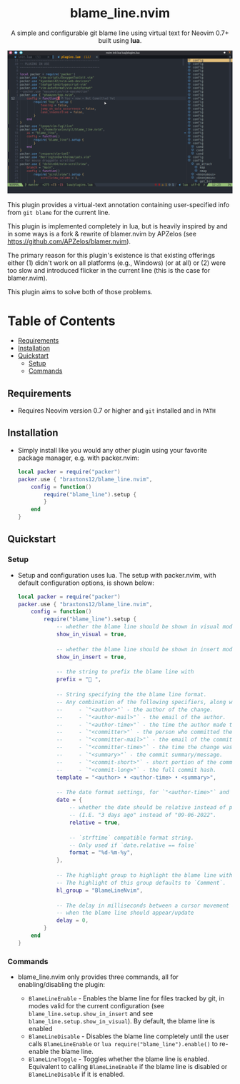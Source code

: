 <h1 align="center">
	blame_line.nvim
</h1>

<p align="center"> A simple and configurable git blame line using virtual text for Neovim 0.7+ built using <b>lua</b>.</p>

![Demo GIF](assets/demo.gif)

This plugin provides a virtual-text annotation containing user-specified info from `git blame`
for the current line.

This plugin is implemented completely in lua, but is heavily inspired by and in some ways
is a fork & rewrite of blamer.nvim by APZelos (see https://github.com/APZelos/blamer.nvim).

The primary reason for this plugin's existence is that existing offerings either
(1) didn't work on all platforms (e.g., Windows) (or at all) or
(2) were too slow and introduced flicker in the current line (this is the case for blamer.nvim).

This plugin aims to solve both of those problems.

# Table of Contents
- [Requirements](#requirements)
- [Installation](#installation)
- [Quickstart](#quickstart)
	- [Setup](#setup)
	- [Commands](#commands)

## Requirements

* Requires Neovim version 0.7 or higher and `git` installed and in `PATH`

## Installation

* Simply install like you would any other plugin using your favorite package manager, e.g. with packer.nvim:
 	
	```lua
	local packer = require("packer")
	packer.use { "braxtons12/blame_line.nvim",
		config = function()
			require("blame_line").setup {
			}
		end
	}
	```

## Quickstart

### Setup

* Setup and configuration uses lua. The setup with packer.nvim, with default configuration options, is shown below:

	```lua
	local packer = require("packer")
	packer.use { "braxtons12/blame_line.nvim",
		config = function()
			require("blame_line").setup {
				-- whether the blame line should be shown in visual modes
				show_in_visual = true,

				-- whether the blame line should be shown in insert mode
				show_in_insert = true,

				-- the string to prefix the blame line with
				prefix = " ",

				-- String specifying the the blame line format.
				-- Any combination of the following specifiers, along with any additional text.
				--     - `"<author>"` - the author of the change.
				--     - `"<author-mail>"` - the email of the author.
				--     - `"<author-time>"` - the time the author made the change.
				--     - `"<committer>"` - the person who committed the change to the repository.
				--     - `"<committer-mail>"` - the email of the committer.
				--     - `"<committer-time>"` - the time the change was committed to the repository.
				--     - `"<summary>"` - the commit summary/message.
				--     - `"<commit-short>"` - short portion of the commit hash.
				--     - `"<commit-long>"` - the full commit hash.
				template = "<author> • <author-time> • <summary>",

				-- The date format settings, for `"<author-time>"` and `"<committer-time>"`
				date = {
					-- whether the date should be relative instead of precise
					-- (I.E. "3 days ago" instead of "09-06-2022".
					relative = true,

					-- `strftime` compatible format string.
					-- Only used if `date.relative == false`
					format = "%d-%m-%y",
				},

				-- The highlight group to highlight the blame line with.
				-- The highlight of this group defaults to `Comment`.
				hl_group = "BlameLineNvim",

				-- The delay in milliseconds between a cursor movement and
				-- when the blame line should appear/update
				delay = 0,
			}
		end
	}
	```

### Commands

* blame_line.nvim only provides three commands, all for enabling/disabling the plugin:

	- `BlameLineEnable` - Enables the blame line for files tracked by git, in modes valid for the current configuration (see `blame_line.setup.show_in_insert` and see `blame_line.setup.show_in_visual`).
	  By default, the blame line is enabled
	- `BlameLineDisable` - Disables the blame line completely until the user calls `BlameLineEnable` or `lua require("blame_line").enable()` to re-enable the blame line.
	- `BlameLineToggle` - Toggles whether the blame line is enabled.
	  Equivalent to calling `BlameLineEnable` if the blame line is disabled or `BlameLineDisable` if it is enabled.
